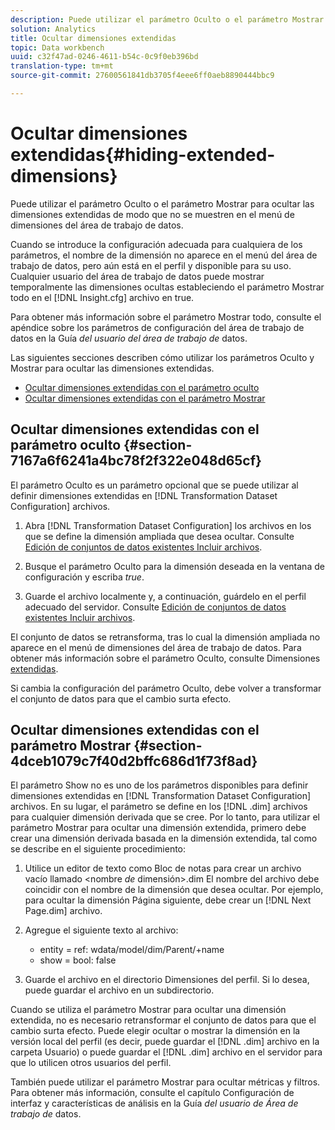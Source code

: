 ```yaml
---
description: Puede utilizar el parámetro Oculto o el parámetro Mostrar para ocultar las dimensiones extendidas de modo que no se muestren en el menú de dimensiones del área de trabajo de datos.
solution: Analytics
title: Ocultar dimensiones extendidas
topic: Data workbench
uuid: c32f47ad-0246-4611-b54c-0c9f0eb396bd
translation-type: tm+mt
source-git-commit: 27600561841db3705f4eee6ff0aeb8890444bbc9

---
```



# Ocultar dimensiones extendidas{#hiding-extended-dimensions}

Puede utilizar el parámetro Oculto o el parámetro Mostrar para ocultar las dimensiones extendidas de modo que no se muestren en el menú de dimensiones del área de trabajo de datos.

Cuando se introduce la configuración adecuada para cualquiera de los parámetros, el nombre de la dimensión no aparece en el menú del área de trabajo de datos, pero aún está en el perfil y disponible para su uso. Cualquier usuario del área de trabajo de datos puede mostrar temporalmente las dimensiones ocultas estableciendo el parámetro Mostrar todo en el [!DNL Insight.cfg] archivo en true.

Para obtener más información sobre el parámetro Mostrar todo, consulte el apéndice sobre los parámetros de configuración del área de trabajo de datos en la Guía *del usuario del área de trabajo de* datos.

Las siguientes secciones describen cómo utilizar los parámetros Oculto y Mostrar para ocultar las dimensiones extendidas.

* [Ocultar dimensiones extendidas con el parámetro oculto](../../../../home/c-dataset-const-proc/c-dataset-config-tools/c-hide-dataset-comp/c-hide-ex-dim.md#section-7167a6f6241a4bc78f2f322e048d65cf)
* [Ocultar dimensiones extendidas con el parámetro Mostrar](../../../../home/c-dataset-const-proc/c-dataset-config-tools/c-hide-dataset-comp/c-hide-ex-dim.md#section-4dceb1079c7f40d2bffc686d1f73f8ad)

## Ocultar dimensiones extendidas con el parámetro oculto {#section-7167a6f6241a4bc78f2f322e048d65cf}

El parámetro Oculto es un parámetro opcional que se puede utilizar al definir dimensiones extendidas en [!DNL Transformation Dataset Configuration] archivos.

1. Abra [!DNL Transformation Dataset Configuration] los archivos en los que se define la dimensión ampliada que desea ocultar. Consulte [Edición de conjuntos de datos existentes Incluir archivos](../../../../home/c-dataset-const-proc/c-dataset-inc-files/c-work-dataset-inc-files/t-edit-ex-dataset-inc-files.md#task-456c04e38ebc425fb35677a6bb6aa077).

1. Busque el parámetro Oculto para la dimensión deseada en la ventana de configuración y escriba *true*.
1. Guarde el archivo localmente y, a continuación, guárdelo en el perfil adecuado del servidor. Consulte [Edición de conjuntos de datos existentes Incluir archivos](../../../../home/c-dataset-const-proc/c-dataset-inc-files/c-work-dataset-inc-files/t-edit-ex-dataset-inc-files.md#task-456c04e38ebc425fb35677a6bb6aa077).

El conjunto de datos se retransforma, tras lo cual la dimensión ampliada no aparece en el menú de dimensiones del área de trabajo de datos. Para obtener más información sobre el parámetro Oculto, consulte Dimensiones [extendidas](../../../../home/c-dataset-const-proc/c-ex-dim/c-abt-ex-dim.md).

Si cambia la configuración del parámetro Oculto, debe volver a transformar el conjunto de datos para que el cambio surta efecto.

## Ocultar dimensiones extendidas con el parámetro Mostrar {#section-4dceb1079c7f40d2bffc686d1f73f8ad}

El parámetro Show no es uno de los parámetros disponibles para definir dimensiones extendidas en [!DNL Transformation Dataset Configuration] archivos. En su lugar, el parámetro se define en los [!DNL .dim] archivos para cualquier dimensión derivada que se cree. Por lo tanto, para utilizar el parámetro Mostrar para ocultar una dimensión extendida, primero debe crear una dimensión derivada basada en la dimensión extendida, tal como se describe en el siguiente procedimiento:

1. Utilice un editor de texto como Bloc de notas para crear un archivo vacío llamado &lt;nombre *de* dimensión>.dim El nombre del archivo debe coincidir con el nombre de la dimensión que desea ocultar. Por ejemplo, para ocultar la dimensión Página siguiente, debe crear un [!DNL Next Page.dim] archivo.

1. Agregue el siguiente texto al archivo:

   * entity = ref: wdata/model/dim/Parent/+name
   * show = bool: false

1. Guarde el archivo en el directorio Dimensiones del perfil. Si lo desea, puede guardar el archivo en un subdirectorio.

Cuando se utiliza el parámetro Mostrar para ocultar una dimensión extendida, no es necesario retransformar el conjunto de datos para que el cambio surta efecto. Puede elegir ocultar o mostrar la dimensión en la versión local del perfil (es decir, puede guardar el [!DNL .dim] archivo en la carpeta Usuario) o puede guardar el [!DNL .dim] archivo en el servidor para que lo utilicen otros usuarios del perfil.

También puede utilizar el parámetro Mostrar para ocultar métricas y filtros. Para obtener más información, consulte el capítulo Configuración de interfaz y características de análisis en la Guía *del usuario de Área de trabajo de* datos.
